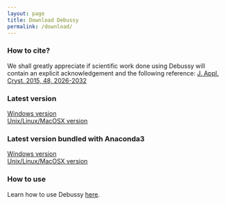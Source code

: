 ```yaml
---
layout: page
title: Download Debussy
permalink: /download/
---
```


### How to cite?
We shall greatly appreciate if scientific work done using Debussy will contain an explicit acknowledgement and the following reference:
[J. Appl. Cryst. 2015, 48, 2026-2032](https://doi.org/10.1107/S1600576715020488 "DEBUSSY 2.0: the new release")

### Latest version

[Windows version](https://sourceforge.net/projects/debussy/files/2.2/WINDOWS/)<br>
[Unix/Linux/MacOSX version](https://sourceforge.net/projects/debussy/files/2.2/UNIX-LINUX-MACOSX/)<br>

### Latest version bundled with Anaconda3

[Windows version](https://sourceforge.net/project/debussy/files/2.2/2.2_ANACONDA_PYTHON/WINDOWS/Debussy_v2_2_WIN.zip)<br>
[Unix/Linux/MacOSX version](https://sourceforge.net/project/debussy/files/2.2/2.2_ANACONDA_PYTHON/UNIX-LINUX-MACOSX/DEBUSSY_v2.2.zip)<br>

### How to use
Learn how to use Debussy [here](https://debyeusersystem.github.io/getting-started/ "Getting Started").

